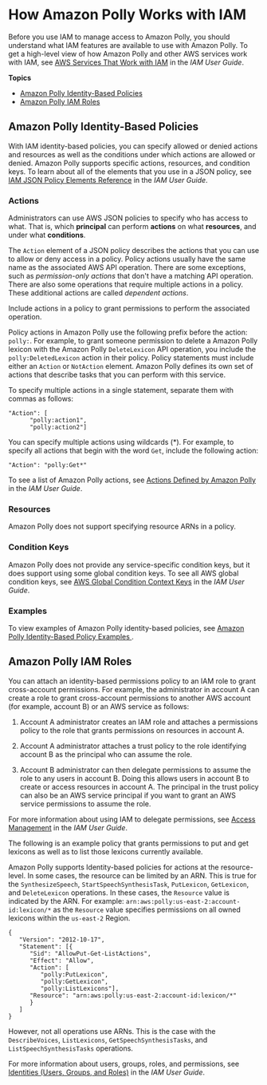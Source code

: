 # How Amazon Polly Works with IAM<a name="security_iam_service-with-iam"></a>

Before you use IAM to manage access to Amazon Polly, you should understand what IAM features are available to use with Amazon Polly\. To get a high\-level view of how Amazon Polly and other AWS services work with IAM, see [AWS Services That Work with IAM](https://docs.aws.amazon.com/IAM/latest/UserGuide/reference_aws-services-that-work-with-iam.html) in the *IAM User Guide*\.

**Topics**
+ [Amazon Polly Identity\-Based Policies](#security_iam_service-with-iam-id-based-policies)
+ [Amazon Polly IAM Roles](#security_iam_service-with-iam-roles)

## Amazon Polly Identity\-Based Policies<a name="security_iam_service-with-iam-id-based-policies"></a>

With IAM identity\-based policies, you can specify allowed or denied actions and resources as well as the conditions under which actions are allowed or denied\. Amazon Polly supports specific actions, resources, and condition keys\. To learn about all of the elements that you use in a JSON policy, see [IAM JSON Policy Elements Reference](https://docs.aws.amazon.com/IAM/latest/UserGuide/reference_policies_elements.html) in the *IAM User Guide*\.

### Actions<a name="security_iam_service-with-iam-id-based-policies-actions"></a>

Administrators can use AWS JSON policies to specify who has access to what\. That is, which **principal** can perform **actions** on what **resources**, and under what **conditions**\.

The `Action` element of a JSON policy describes the actions that you can use to allow or deny access in a policy\. Policy actions usually have the same name as the associated AWS API operation\. There are some exceptions, such as *permission\-only actions* that don't have a matching API operation\. There are also some operations that require multiple actions in a policy\. These additional actions are called *dependent actions*\.

Include actions in a policy to grant permissions to perform the associated operation\.

Policy actions in Amazon Polly use the following prefix before the action: `polly:`\. For example, to grant someone permission to delete a Amazon Polly lexicon with the Amazon Polly `DeleteLexicon` API operation, you include the `polly:DeletedLexicon` action in their policy\. Policy statements must include either an `Action` or `NotAction` element\. Amazon Polly defines its own set of actions that describe tasks that you can perform with this service\.

To specify multiple actions in a single statement, separate them with commas as follows:

```
"Action": [
      "polly:action1",
      "polly:action2"]
```

You can specify multiple actions using wildcards \(\*\)\. For example, to specify all actions that begin with the word `Get`, include the following action:

```
"Action": "polly:Get*"
```



To see a list of Amazon Polly actions, see [Actions Defined by Amazon Polly](https://docs.aws.amazon.com/IAM/latest/UserGuide/list_awskeymanagementservice.html#awskeymanagementservice-actions-as-permissions) in the *IAM User Guide*\.

### Resources<a name="security_iam_service-with-iam-id-based-policies-resources"></a>

Amazon Polly does not support specifying resource ARNs in a policy\.

### Condition Keys<a name="security_iam_service-with-iam-id-based-policies-conditionkeys"></a>

Amazon Polly does not provide any service\-specific condition keys, but it does support using some global condition keys\. To see all AWS global condition keys, see [AWS Global Condition Context Keys](https://docs.aws.amazon.com/IAM/latest/UserGuide/reference_policies_condition-keys.html) in the *IAM User Guide*\.

### Examples<a name="security_iam_service-with-iam-id-based-policies-examples"></a>

To view examples of Amazon Polly identity\-based policies, see [Amazon Polly Identity\-Based Policy Examples ](security_iam_id-based-policy-examples.md)\.

## Amazon Polly IAM Roles<a name="security_iam_service-with-iam-roles"></a>

You can attach an identity\-based permissions policy to an IAM role to grant cross\-account permissions\. For example, the administrator in account A can create a role to grant cross\-account permissions to another AWS account \(for example, account B\) or an AWS service as follows:

1. Account A administrator creates an IAM role and attaches a permissions policy to the role that grants permissions on resources in account A\.

1. Account A administrator attaches a trust policy to the role identifying account B as the principal who can assume the role\. 

1. Account B administrator can then delegate permissions to assume the role to any users in account B\. Doing this allows users in account B to create or access resources in account A\. The principal in the trust policy can also be an AWS service principal if you want to grant an AWS service permissions to assume the role\.

For more information about using IAM to delegate permissions, see [Access Management](https://docs.aws.amazon.com/IAM/latest/UserGuide/access.html) in the *IAM User Guide*\.

The following is an example policy that grants permissions to put and get lexicons as well as to list those lexicons currently available\.

Amazon Polly supports Identity\-based policies for actions at the resource\-level\. In some cases, the resource can be limited by an ARN\. This is true for the `SynthesizeSpeech`, `StartSpeechSynthesisTask`, `PutLexicon`, `GetLexicon`, and `DeleteLexicon` operations\. In these cases, the `Resource` value is indicated by the ARN\. For example: `arn:aws:polly:us-east-2:account-id:lexicon/*` as the `Resource` value specifies permissions on all owned lexicons within the `us-east-2` Region\.

```
{
   "Version": "2012-10-17",
   "Statement": [{
      "Sid": "AllowPut-Get-ListActions",
      "Effect": "Allow",
      "Action": [
         "polly:PutLexicon",
         "polly:GetLexicon",
         "polly:ListLexicons"],
      "Resource": "arn:aws:polly:us-east-2:account-id:lexicon/*"
      }
   ]
}
```

However, not all operations use ARNs\. This is the case with the `DescribeVoices`, `ListLexicons`, `GetSpeechSynthesisTasks`, and `ListSpeechSynthesisTasks` operations\.

For more information about users, groups, roles, and permissions, see [Identities \(Users, Groups, and Roles\)](https://docs.aws.amazon.com/IAM/latest/UserGuide/id.html) in the *IAM User Guide*\. 